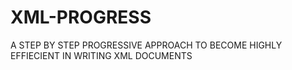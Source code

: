 # XML-PROGRESS
A STEP BY STEP PROGRESSIVE APPROACH TO BECOME HIGHLY EFFIECIENT IN WRITING XML DOCUMENTS
